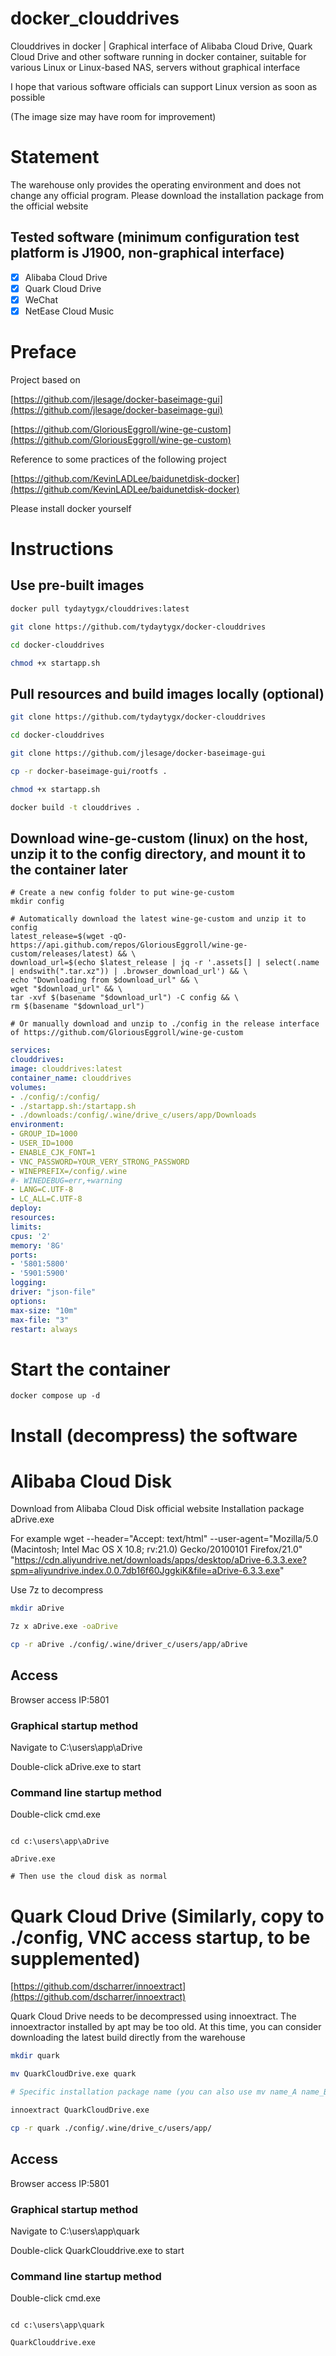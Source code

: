 # docker_clouddrives

Clouddrives in docker | Graphical interface of Alibaba Cloud Drive, Quark Cloud Drive and other software running in docker container, suitable for various Linux or Linux-based NAS, servers without graphical interface

I hope that various software officials can support Linux version as soon as possible

(The image size may have room for improvement)

# Statement

The warehouse only provides the operating environment and does not change any official program. Please download the installation package from the official website

## Tested software (minimum configuration test platform is J1900, non-graphical interface)

- [x] Alibaba Cloud Drive
- [x] Quark Cloud Drive
- [x] WeChat
- [x] NetEase Cloud Music

# Preface

Project based on

[https://github.com/jlesage/docker-baseimage-gui](https://github.com/jlesage/docker-baseimage-gui)

[https://github.com/GloriousEggroll/wine-ge-custom](https://github.com/GloriousEggroll/wine-ge-custom)

Reference to some practices of the following project

[https://github.com/KevinLADLee/baidunetdisk-docker](https://github.com/KevinLADLee/baidunetdisk-docker)

Please install docker yourself

# Instructions
## Use pre-built images
```bash
docker pull tydaytygx/clouddrives:latest

git clone https://github.com/tydaytygx/docker-clouddrives

cd docker-clouddrives

chmod +x startapp.sh

```
## Pull resources and build images locally (optional)
```bash
git clone https://github.com/tydaytygx/docker-clouddrives

cd docker-clouddrives

git clone https://github.com/jlesage/docker-baseimage-gui

cp -r docker-baseimage-gui/rootfs .

chmod +x startapp.sh

docker build -t clouddrives .
```

## Download wine-ge-custom (linux) on the host, unzip it to the config directory, and mount it to the container later
```
# Create a new config folder to put wine-ge-custom
mkdir config

# Automatically download the latest wine-ge-custom and unzip it to config
latest_release=$(wget -qO- https://api.github.com/repos/GloriousEggroll/wine-ge-custom/releases/latest) && \
download_url=$(echo $latest_release | jq -r '.assets[] | select(.name | endswith(".tar.xz")) | .browser_download_url') && \
echo "Downloading from $download_url" && \
wget "$download_url" && \
tar -xvf $(basename "$download_url") -C config && \
rm $(basename "$download_url")

# Or manually download and unzip to ./config in the release interface of https://github.com/GloriousEggroll/wine-ge-custom
```
```yml
services:
clouddrives:
image: clouddrives:latest
container_name: clouddrives
volumes:
- ./config/:/config/
- ./startapp.sh:/startapp.sh
- ./downloads:/config/.wine/drive_c/users/app/Downloads
environment:
- GROUP_ID=1000
- USER_ID=1000
- ENABLE_CJK_FONT=1
- VNC_PASSWORD=YOUR_VERY_STRONG_PASSWORD
- WINEPREFIX=/config/.wine
#- WINEDEBUG=err,+warning
- LANG=C.UTF-8
- LC_ALL=C.UTF-8
deploy:
resources:
limits:
cpus: '2'
memory: '8G'
ports:
- '5801:5800'
- '5901:5900'
logging:
driver: "json-file"
options:
max-size: "10m"
max-file: "3"
restart: always
```
# Start the container

```
docker compose up -d
```

# Install (decompress) the software

# Alibaba Cloud Disk
Download from Alibaba Cloud Disk official website Installation package aDrive.exe

For example
wget --header="Accept: text/html" --user-agent="Mozilla/5.0 (Macintosh; Intel Mac OS X 10.8; rv:21.0) Gecko/20100101 Firefox/21.0" "https://cdn.aliyundrive.net/downloads/apps/desktop/aDrive-6.3.3.exe?spm=aliyundrive.index.0.0.7db16f60JggkiK&file=aDrive-6.3.3.exe"

Use 7z to decompress

```bash
mkdir aDrive

7z x aDrive.exe -oaDrive

cp -r aDrive ./config/.wine/driver_c/users/app/aDrive

```

## Access

Browser access IP:5801

### Graphical startup method

Navigate to C:\users\app\aDrive

Double-click aDrive.exe to start

### Command line startup method

Double-click cmd.exe
```batch

cd c:\users\app\aDrive

aDrive.exe

# Then use the cloud disk as normal

```

# Quark Cloud Drive (Similarly, copy to ./config, VNC access startup, to be supplemented)

[https://github.com/dscharrer/innoextract](https://github.com/dscharrer/innoextract)

Quark Cloud Drive needs to be decompressed using innoextract. The innoextractor installed by apt may be too old. At this time, you can consider downloading the latest build directly from the warehouse

```bash
mkdir quark

mv QuarkCloudDrive.exe quark

# Specific installation package name (you can also use mv name_A name_B to change the file name)

innoextract QuarkCloudDrive.exe

cp -r quark ./config/.wine/drive_c/users/app/
```

## Access

Browser access IP:5801

### Graphical startup method

Navigate to C:\users\app\quark

Double-click QuarkClouddrive.exe to start

### Command line startup method

Double-click cmd.exe

```batch

cd c:\users\app\quark

QuarkClouddrive.exe
```
